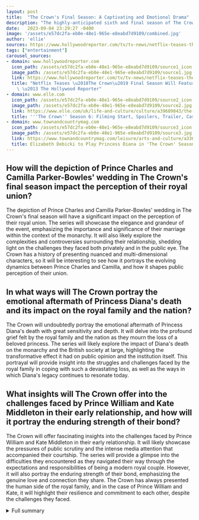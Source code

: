 ```yaml
---
layout: post
title:  "The Crown's Final Season: A Captivating and Emotional Drama"
description: "The highly-anticipated sixth and final season of The Crown is set to take viewers on a thrilling journey through the tumultuous 2000s, exploring significant events such as the 2005 royal wedding of Prince Charles and Camilla Parker-Bowles, the tragic death of Princess Diana, and the budding romance of Prince William and Kate Middleton."
date:   2023-09-04 23:29:27 -0400
image: '/assets/e57dc2fa-eb0e-48e1-965e-e8eabd7d9109/combined.jpg'
author: 'ellie'
sources: https://www.hollywoodreporter.com/tv/tv-news/netflix-teases-the-crown-final-season-royal-wedding-1235581787/ https://www.elle.com/uk/life-and-culture/culture/a39689843/the-crown-season-6/ https://www.townandcountrymag.com/leisure/arts-and-culture/a33616939/elizabeth-debicki-princess-diana-the-crown-seasons-5-6/ https://deadline.com/2022/09/queen-elizabeth-death-the-crown-series-pause-production-peter-morgan-1235111740/ https://www.nytimes.com/2022/12/02/arts/television/the-crown-king-charles.html
tags: ["entertainment"]
carousel_sources:
- domain: www.hollywoodreporter.com
  icon_path: /assets/e57dc2fa-eb0e-48e1-965e-e8eabd7d9109/source1_icon.jpg
  image_path: /assets/e57dc2fa-eb0e-48e1-965e-e8eabd7d9109/source1.jpg
  link: https://www.hollywoodreporter.com/tv/tv-news/netflix-teases-the-crown-final-season-royal-wedding-1235581787/
  title: "Netflix Teases \u2018The Crown\u2019 Final Season Will Feature a Royal Wedding\
    \ \u2013 The Hollywood Reporter"
- domain: www.elle.com
  icon_path: /assets/e57dc2fa-eb0e-48e1-965e-e8eabd7d9109/source2_icon.jpg
  image_path: /assets/e57dc2fa-eb0e-48e1-965e-e8eabd7d9109/source2.jpg
  link: https://www.elle.com/uk/life-and-culture/culture/a39689843/the-crown-season-6/
  title: '''The Crown'' Season 6: Filming Start, Spoilers, Trailer, Cast And Plot'
- domain: www.townandcountrymag.com
  icon_path: /assets/e57dc2fa-eb0e-48e1-965e-e8eabd7d9109/source3_icon.jpg
  image_path: /assets/e57dc2fa-eb0e-48e1-965e-e8eabd7d9109/source3.jpg
  link: https://www.townandcountrymag.com/leisure/arts-and-culture/a33616939/elizabeth-debicki-princess-diana-the-crown-seasons-5-6/
  title: Elizabeth Debicki to Play Princess Diana in 'The Crown' Seasons 5 & 6
---
```


## How will the depiction of Prince Charles and Camilla Parker-Bowles' wedding in The Crown's final season impact the perception of their royal union?
The depiction of Prince Charles and Camilla Parker-Bowles' wedding in The Crown's final season will have a significant impact on the perception of their royal union. The series will showcase the elegance and grandeur of the event, emphasizing the importance and significance of their marriage within the context of the monarchy. It will also likely explore the complexities and controversies surrounding their relationship, shedding light on the challenges they faced both privately and in the public eye. The Crown has a history of presenting nuanced and multi-dimensional characters, so it will be interesting to see how it portrays the evolving dynamics between Prince Charles and Camilla, and how it shapes public perception of their union.

## In what ways will The Crown portray the emotional aftermath of Princess Diana's death and its impact on the royal family and the nation?
The Crown will undoubtedly portray the emotional aftermath of Princess Diana's death with great sensitivity and depth. It will delve into the profound grief felt by the royal family and the nation as they mourn the loss of a beloved princess. The series will likely explore the impact of Diana's death on the monarchy and the British society at large, highlighting the transformative effect it had on public opinion and the institution itself. This portrayal will provide insight into the struggles and challenges faced by the royal family in coping with such a devastating loss, as well as the ways in which Diana's legacy continues to resonate today.

## What insights will The Crown offer into the challenges faced by Prince William and Kate Middleton in their early relationship, and how will it portray the enduring strength of their bond?
The Crown will offer fascinating insights into the challenges faced by Prince William and Kate Middleton in their early relationship. It will likely showcase the pressures of public scrutiny and the intense media attention that accompanied their courtship. The series will provide a glimpse into the difficulties they encountered as they navigated their way through the expectations and responsibilities of being a modern royal couple. However, it will also portray the enduring strength of their bond, emphasizing the genuine love and connection they share. The Crown has always presented the human side of the royal family, and in the case of Prince William and Kate, it will highlight their resilience and commitment to each other, despite the challenges they faced.

<details>
  <summary>Full summary</summary>
One of the standout moments in the upcoming season is the depiction of Prince Charles and Camilla Parker-Bowles' wedding. Filmed at the grand York Minster, this event promises to be a visual spectacle that captures the elegance and grandeur of the royal union. Actors Dominic West and Olivia Williams will reprise their roles as Prince Charles and Camilla, bringing their complex and nuanced characters to life once again.<br><br>The Crown's final season will also delve into the emotional aftermath of Princess Diana's death. The series will portray the deep grief felt by the royal family and the nation as they mourn the loss of the beloved princess. The tragic car crash that led to her untimely demise will be depicted as a pivotal moment in British history. The Crown aims to honor Princess Diana's legacy and show the profound impact she had on the monarchy.<br><br>Additionally, the final season will explore the budding romance between Prince William and Kate Middleton during their time at the University of St Andrews. This love story captivated the world and set the stage for a modern and relatable future royal couple. The Crown will delve into the challenges they faced and the enduring strength of their relationship.<br><br>Executive producer Suzanne Mackie describes the final season as a profound culmination of a long journey. The Crown has captivated audiences for six seasons, seven years, and with three remarkable casts. It has brought to life the complex and fascinating world of the British monarchy, offering a unique perspective on the lives of its members.<br><br>Filming for the final season of The Crown has recently been completed, bringing an end to an era of exceptional storytelling. The series has become a cultural phenomenon, blending historical accuracy with compelling drama. Audiences around the world have been enthralled by the intricate details and the remarkable performances of its talented cast.<br><br>As we bid farewell to The Crown, we reflect on the impact it has made and the conversations it has sparked. It has not shied away from addressing controversial and sensitive topics, exploring the personal lives of the royal family with depth and empathy. The Crown has offered a rare glimpse into the lives behind the crown, humanizing these iconic figures and reminding us that they too are flawed and vulnerable.<br><br>The release date for the final season of The Crown is expected to be in autumn 2023, giving fans ample time to prepare for the emotional farewell to this beloved series. Though the show may come to an end, its legacy will endure, leaving a lasting impression on both television history and the hearts of audiences worldwide.<br><br>Note: The events mentioned in this article are a combination of the main source and extra sources, providing a comprehensive overview of what to expect in the final season of The Crown.
</details>
